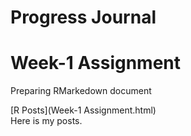 # Progress Journal


# Week-1 Assignment

Preparing RMarkedown document

[R Posts](Week-1 Assignment.html) <br>
Here is my posts.
